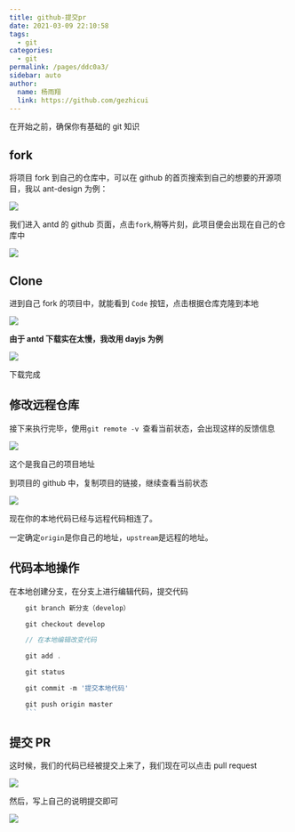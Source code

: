 ```yaml
---
title: github-提交pr
date: 2021-03-09 22:10:58
tags:
  - git
categories:
  - git
permalink: /pages/ddc0a3/
sidebar: auto
author:
  name: 杨雨翔
  link: https://github.com/gezhicui
---
```


在开始之前，确保你有基础的 git 知识

## fork

将项目 fork 到自己的仓库中，可以在 github 的首页搜索到自己的想要的开源项目，我以 ant-design 为例：

![](https://yangblogimg.oss-cn-hangzhou.aliyuncs.com/blogImg/fork2.png)

我们进入 antd 的 github 页面，点击`fork`,稍等片刻，此项目便会出现在自己的仓库中

![](https://yangblogimg.oss-cn-hangzhou.aliyuncs.com/blogImg/mystore.png)

## Clone

进到自己 fork 的项目中，就能看到 `Code` 按钮，点击根据仓库克隆到本地

![](https://yangblogimg.oss-cn-hangzhou.aliyuncs.com/blogImg/clonebutton.png)

**由于 antd 下载实在太慢，我改用 dayjs 为例**

![](https://yangblogimg.oss-cn-hangzhou.aliyuncs.com/blogImg/downloaddayjs.png)

下载完成

## 修改远程仓库

接下来执行完毕，使用`git remote -v `查看当前状态，会出现这样的反馈信息

![](https://yangblogimg.oss-cn-hangzhou.aliyuncs.com/blogImg/dayjsurl.png)

这个是我自己的项目地址

到项目的 github 中，复制项目的链接，继续查看当前状态

![](https://yangblogimg.oss-cn-hangzhou.aliyuncs.com/blogImg/connecttimejs.png)

现在你的本地代码已经与远程代码相连了。

一定确定`origin`是你自己的地址，`upstream`是远程的地址。

## 代码本地操作

在本地创建分支，在分支上进行编辑代码，提交代码

````js
    git branch 新分支（develop）

    git checkout develop

    // 在本地编辑改变代码

    git add .

    git status

    git commit -m '提交本地代码'

    git push origin master
    ```
````

## 提交 PR

这时候，我们的代码已经被提交上来了，我们现在可以点击 pull request

![](https://yangblogimg.oss-cn-hangzhou.aliyuncs.com/blogImg/pullcode.png)

然后，写上自己的说明提交即可

![](https://yangblogimg.oss-cn-hangzhou.aliyuncs.com/blogImg/pullrequest.png)
